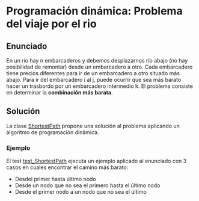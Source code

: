 # Programación dinámica: Problema del viaje por el rio

## Enunciado
En un río hay n embarcaderos y debemos desplazarnos río abajo (no hay posibilidad de
remontar) desde un embarcadero a otro. Cada embarcadero tiene precios diferentes para ir
de un embarcadero a otro situado más abajo. Para ir del embarcadero i al j, puede ocurrir que
sea más barato hacer un trasbordo por un embarcadero intermedio k. El problema consiste
en determinar la **combinación más barata**.

## Solución
La clase [ShortestPath](src/ShortestPath.py) propone una solución al problema aplicando un algoritmo
de programación dinámica.

### Ejemplo
El test [test_ShortestPath](tests/test_ShortestPath.py) ejecuta un ejemplo aplicado al enunciado con 3
casos en cuales encontrar el camino más barato:
- Desdel primer hasta último nodo
- Desde un nodo que no sea el primero hasta el último nodo
- Desde el primer nodo a un nodo que no sea el último